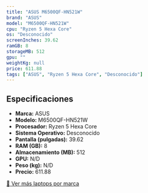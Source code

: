 ```yaml
---
title: "ASUS M6500QF-HN521W"
brand: "ASUS"
model: "M6500QF-HN521W"
cpu: "Ryzen 5 Hexa Core"
os: "Desconocido"
screenInches: 39.62
ramGB: 8
storageMB: 512
gpu: ""
weightKg: null
price: 611.88
tags: ["ASUS", "Ryzen 5 Hexa Core", "Desconocido"]
---
```

## Especificaciones

- **Marca:** ASUS
- **Modelo:** M6500QF-HN521W
- **Procesador:** Ryzen 5 Hexa Core
- **Sistema Operativo:** Desconocido
- **Pantalla (pulgadas):** 39.62
- **RAM (GB):** 8
- **Almacenamiento (MB):** 512
- **GPU:** N/D
- **Peso (kg):** N/D
- **Precio:** 611.88

[:rocket: Ver más laptops por marca](/brand/asus)

